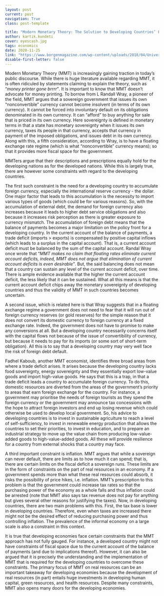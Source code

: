 ```yaml
---
layout: post
current: post
navigation: True
class: post-template

title: "Modern Monetary Theory: The Solution to Developing Countries’ Problems?"
author: kartik.kundeti
cover: eyescash.jpg
tags: economics
date: 2020-11-25
link: "https://www.borgenmagazine.com/wp-content/uploads/2018/04/Universal-Basic-Income.jpg"
disable-first-letter: false
---
```

<p>Modern Monetary Theory (MMT) is increasingly gaining traction in today’s public discourse. While there is huge literature available regarding MMT, it is often ridiculed by statements claiming to explain the theory, such as “<em >money printer gone brrrr</em>”<em >.</em> It is important to know that MMT doesn’t advocate for money printing. To borrow from L Randall Wray, a pioneer of the field, MMT argues that a sovereign government that issues its own “nonconvertible” currency cannot become insolvent (in terms of its own currency). It cannot be forced into involuntary default on its obligations denominated in its own currency. It can “afford” to buy anything for sale that is priced in its own currency. Here sovereignty is defined in monetary terms in that a state has monetary sovereignty when it issues its own currency, taxes its people in that currency, accepts that currency in payment of the imposed obligations, and issues debt in its own currency. Along with this, a fifth consideration, according to Wray, is to have a floating exchange rate regime (which is what “nonconvertible” currency means); so that it provides more fiscal space for the government.&nbsp;</p><p>MMTers argue that their descriptions and prescriptions equally hold for the developing nations as for the developed nations. While this is largely true, there are however some constraints with regard to the developing countries.&nbsp;</p><p>The first such constraint is the need for a developing country to accumulate foreign currency, especially the international reserve currency - the dollar. One major factor that leads to this accumulation is the necessity to import various types of goods (which could be for various reasons). So, with the accumulation of external debt, the demand for foreign currency also increases because it leads to higher debt service obligations and also because it increases risk perception as there is greater exposure to currency mismatch. The accumulation of foreign debt means that the balance of payments becomes a major limitation on the policy front for a developing country. In the current account of the balance of payments, a trade deficit (imports &gt; exports) is compensated by positive capital inflows (which leads to a surplus in the capital account). That is, a current account deficit must be balanced by the sum of the capital account. Randal Wray once wrote that “<em >MMT makes no claim that floating rates eliminate current account deficits, indeed, MMT does not argue that elimination of current account deficits is even desirable”</em>. But, the said balancing does not mean that a country can sustain any level of the current account deficit, over time. There is ample evidence available that the higher the current account deficit, the less likely that it can be sustained. What all this means is that the current account deficit chips away the monetary sovereignty of developing countries and thus the validity of MMT in such countries becomes uncertain.&nbsp;</p><p>A second issue, which is related here is that Wray suggests that in a floating exchange regime a government does not need to fear that it will run out of foreign currency reserves (or gold reserves) for the simple reason that it does not convert its domestic currency to foreign currency at a fixed exchange rate. Indeed, the government does not have to promise to make any conversions at all. But a developing country necessarily concerns itself with the capital flows not because of the issue of convertibility of currency, but because it needs to pay for its imports (or some sort of short-term obligation). All this is to say that a developing country may very well face the risk of foreign debt default.</p><p>Fadhel Kaboub, another MMT economist, identifies three broad areas from where a trade deficit arises. It arises because the developing country lacks food sovereignty, energy sovereignty and they essentially export low-value goods and import high-value goods. He says that this is a trap, in that a trade deficit leads a country to accumulate foreign currency. To do this, domestic resources are diverted from the areas of the government’s priority to areas that earn foreign exchange for the country. For instance, a government may prioritise the needs of foreign tourists as they spend the foreign currency or the government may announce tax concessions with the hope to attract foreign investors and end up losing revenue which could otherwise be used to develop local government. So, his advice to developing countries is to invest in sustainable agriculture to reach a level of self-sufficiency, to invest in renewable energy production that allows the countries to set their priorities, to invest in education, and to prepare an industrial strategy to move up the value chain from producing low-value-added goods to high-value-added goods. All these will provide resilience for a country from external shocks that a country may face.&nbsp;</p><p>A third important constraint is inflation. MMT argues that while a sovereign can never default, there are limits as to how much it can spend; that is, there are certain limits on the fiscal deficit a sovereign runs. These limits are in the form of constraints on the part of real resources in an economy. If a government spends more than what these real resources could absorb, it risks the possibility of price hikes, i.e. inflation. MMT’s prescription to this problem is that the government could increase tax rates so that the purchasing power of the economy as a whole falls and thus inflation could be arrested (note that MMT also says tax revenue does not pay for anything but gives several other reasons for justifying the taxes). Now, in developing countries, there are two main problems with this. First, the tax base is lower in developing countries. Therefore, even when taxes are increased there might not be the desired effect of reducing purchasing power and thus controlling inflation. The prevalence of the informal economy on a large scale is also a constraint in this context.</p><p>It is true that developing economies face certain constraints that the MMT approach has not fully gauged. For instance, a developed country might not have constraints of fiscal space due to the current account of the balance of payments (and due to implications thereof). However, it can also be argued that it is precisely the understanding and the implementation of MMT that is required for the developing countries to overcome these constraints. The primary focus of MMT on real resources can be an important takeaway for developing economies because the development of real resources (in part) entails huge investments in developing human capital, green resources, and health resources. Despite many constraints, MMT also opens many doors for the developing economies.</p>